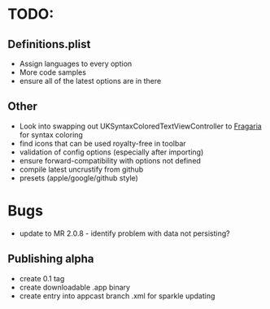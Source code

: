 # TODO:

## Definitions.plist
- Assign languages to every option
- More code samples
- ensure all of the latest options are in there

## Other
- Look into swapping out UKSyntaxColoredTextViewController to [Fragaria](https://github.com/mugginsoft/Fragaria) for syntax coloring
- find icons that can be used royalty-free in toolbar
- validation of config options (especially after importing)
- ensure forward-compatibility with options not defined
- compile latest uncrustify from github
- presets (apple/google/github style)

# Bugs
- update to MR 2.0.8 - identify problem with data not persisting?

## Publishing alpha
- create 0.1 tag
- create downloadable .app binary
- create entry into appcast branch .xml for sparkle updating